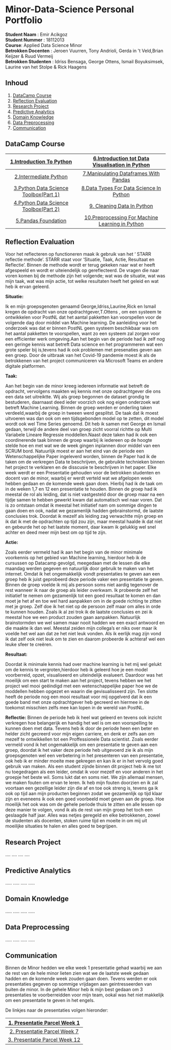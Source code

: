 # Minor-Data-Science Personal Portfolio

**Student Naam** : Emir Acikgoz  
**Student Nummer** : 18112013  
**Course**: Applied Data Science Minor  
**Betrokken Docenten** : Jeroen Vuurren, Tony Andrioli, Gerda in 't Veld,Brian Keijzer & Ruud Vermeij  
**Betrokken Studenten** : Idriss Bensaga, George Ottens, Ismail Boyuksimsek, Laurine van het Stolpe & Rick Haagens

## Inhoud
1. [DataCamp Course](#datacamp-course)
2. [Reflection Evaluation](#reflection-evaluation)
3. [Research Project](#research-project)
4. [Predictive Analytics](#predictive-analytics)
5. [Domain Knowledge](#domain-knowledge)
6. [Data Preprocessing](#data-preprocessing)
7. [Communication](#communication)

## DataCamp Course
| [1.Introduction To Python](https://github.com/Emir-Acikgoz-50/Minor-Data-Science/blob/main/DataCamp%20Courses/Datacamp%201.PNG)| [6.Introduction tot Data Visualisation in Python](https://github.com/Emir-Acikgoz-50/Minor-Data-Science/blob/main/DataCamp%20Courses/Datacamp%206.PNG)| 
|:------------------------:|:------------------------:|
| [2.Intermediate Python](https://github.com/Emir-Acikgoz-50/Minor-Data-Science/blob/main/DataCamp%20Courses/Datacamp%202.PNG)| [7.Manipulating Dataframes With Pandas](https://github.com/Emir-Acikgoz-50/Minor-Data-Science/blob/main/DataCamp%20Courses/Datacamp%207.PNG)| 
| [3.Python Data Science Toolbox(Part 1)](https://github.com/Emir-Acikgoz-50/Minor-Data-Science/blob/main/DataCamp%20Courses/Datacamp%203.PNG)| [8.Data Types For Data Science In Python](https://github.com/Emir-Acikgoz-50/Minor-Data-Science/blob/main/DataCamp%20Courses/Datacamp%208.PNG)|
| [4.Python Data Science Toolbox(Part 2)](https://github.com/Emir-Acikgoz-50/Minor-Data-Science/blob/main/DataCamp%20Courses/Datacamp%204.PNG)| [9. Cleaning Data In Python](https://github.com/Emir-Acikgoz-50/Minor-Data-Science/blob/main/DataCamp%20Courses/Datacamp%209.PNG)|
| [5.Pandas Foundation](https://github.com/Emir-Acikgoz-50/Minor-Data-Science/blob/main/DataCamp%20Courses/Datacamp%205.PNG)|  [10.Preprocessing For Machine Learning in Python](https://github.com/Emir-Acikgoz-50/Minor-Data-Science/blob/main/DataCamp%20Courses/Datacamp%2010.PNG)|

## Reflection Evaluation

Voor het reflecteren op functioneren maak ik gebruik van het ‘ STARR reflectie methode’.
STARR staat voor ‘Situatie, Taak, Actie, Resultaat en Reflectie’. Binnen de methode wordt er terug gekeken naar wat er heeft afgespeeld en wordt er uiteiendelijk op gereflecteerd. De vragen die naar voren komen bij de methode zijn het volgende; wat was de situatie, wat was mijn taak, wat was mijn actie, tot welke resultaten heeft het geleid en wat heb ik ervan geleerd.  

**Situatie:**

Ik en mijn groepsgenoten genaamd George,Idriss,Laurine,Rick en Ismail kregen de opdracht van onze opdrachtgever,T.Ottens , om een systeem te ontwikkelen voor PostNL dat het aantal pakketten kan voorspellen voor de volgende dag door middel van Machine learning.
De aanleiding voor het onderzoek was dat er binnen PostNL geen systeem beschikbaar was om het aantal pakketten te voorspellen, want zo een systeem zal zorgen voor een efficienter werk omgeving.Aan het begin van de periode had ik zelf nog een geringe kennis wat betreft Data science en het programmeren wat een grote speler bij is,tevens had ik ook problemen met presenaties geven aan een groep.
Door de uitbraak van het Covid-19 pandemie moest ik als de betrokkenen van het project communiceren via Microsoft Teams en andere digitale platformen.


**Taak:**

Aan het begin van de minor kreeg iedereen informatie wat betreft de opdracht, vervolgens maakten wij kennis met onze opdrachtgever die ons een data set uitreiktte.
Wij als groep begonnen de dataset grondig te bestuderen, daarnaast deed ieder voorzich ook nog eigen onderzoek wat betreft Machine Learning. Binnen de groep werden er onderling taken verdeeld,waarbij de groep in tweeen werd gesplitst.
De taak dat ik moest uitvoeren was dan ook om een tijdsgebonden model op te zetten, dit model wordt ook wel Time Series genoemd. Dit heb ik samen met George en Ismail gedaan, terwijl de andere deel van groep zicht voorral richtte op Multi Variabele Lineare Regressie moddellen.Naast deze taken had ik ook een coordinerende taak binnen de groep waarbij ik iedereen op de hoogte stelde hoe en met wat we de week gingen inplannen door middel van een SCRUM bord. Natuurlijk moest er aan het eind van de periode een Wetenschappelijke Paper ingeleverd worden, binnen de Paper had ik de taken om de verkregen Data te beschrijven, de gebruikte technieken binnen het project te verklaren en de disscusie te beschrijven in het paper.
Elke week werdt er een Presentatie gehouden voor de betrokken studenten en docent van de minor, waarbij er werdt verteld wat we afgelopen week hebben gedaan en de komende week gaan doen. Hierbij had ik de taak om in de weken 1,7 en 12 een presentatie te houden.
Binnen de groep had ik meestal de rol als leiding, dat is niet vastgesteld door de groep maar na een tijdje samen te hebben gewerkt kwam dat automatisch wel naar voren.
Dat is zo ontstaan omdat ik meestal het initiatief nam om sommige dingen te gaan doen en ook, nadat we gezamenlijk hadden gebrainstormd, de laatste conclusies trok.
Doordat ik mezelf als leiding zag verwachtte mijn groep en ik dat ik met de opdrachten op tijd zou zijn, maar meestal haalde ik dat niet en gebeurde het op het laatste moment, daar kwam ik gelukkig wel snel achter en deed meer mijn best om op tijd te zijn.

**Actie:**

Zoals eerder vermeld had ik aan het begin van de minor minimale voorkennis op het gebied van Machine learning, hierdoor heb ik de cursussen op Datacamp gevolgd, meegedaan met de lessen die elke maandag werden gegeven en natuurlijk door gebruik te maken van het internet. Omdat ik het ongemakkelijk vondt presentaties te geven aan een groep heb ik juist geprobeerd deze periode vaker een presentatie te geven.
Binnen de groep voelde ik mij als persoon soms niet aardig tegenover de rest wanneer ik naar de groep als leider overkwam. Ik probeerde zelf het initiatief te nemen om gezamenlijk tot een goed resultaat te komen en dan moet je het af en toe wel hard aanpakken om in de goede richting te zitten met je groep. Zelf doe ik het niet op de persoon zelf maar om alles in orde te kunnen houden.
Zoals ik al zei trok ik de laatste conclusies en zei ik meestal hoe we een product zouden gaan aanpakken. Natuurlijk brainstormden we wel samen maar nooit hadden we een exact antwoord en die maakte ik dan wel. 
Meestal zeiden mijn collega’s er niks over maar ik voelde het wel aan dat ze het niet leuk vonden. Als ik eerlijk mag zijn vond ik dat zelf ook niet leuk om te zien en daarom probeerde ik achteraf wel een leuke sfeer te creëren.

**Resultaat:**

Doordat ik minimale kennis had over machine learning is het mij wel gelukt om de kennis te vergroten,hierdoor heb ik geleerd hoe je een model voorberreid, opzet, visualiseerd en uiteindelijk evalueert. Daardoor was het moeilijk om een start te maken aan het project, tevens hebben we het project wel mooi geëindigd met een wetenschappelijke paper hoe we de moddellen hebben opgezet en waarin die gevisualisseerd zijn.
Ten slotte heeft de periode nog een mooi resultaat voor mij opgelverd dat ik een goede band met onze opdrachtgever heb gecreerd en hiermee in de toekomst misschien zelfs mee kan lopen in de wereld van PostNL.

**Reflectie:**
Binnen de periode heb ik heel wat geleerd en tevens ook inzicht verkregen hoe belangerijk en handig het wel is om een voorspelling te kunnen doen met data. Tevens heb ik door de periode heen een beter en helder zicht gecreerd voor mijn eigen carriere, en denk er zelfs aan om mezelf te ontwikkellen tot een Proffessionele Data scientist. Zoals eerder vermeld vond ik het ongemakkelijk om een presentatie te geven aan een groep, doordat ik het vaker deze periode heb uitgevoerd zie ik als mijn groepsgenoten wel een verbetering in het presenteren van een presentatie, ook heb ik er minder moeite mee gekregen en kan ik er in het vervolg goed gebruik van maken.
Als een student zijnde binnen dit project heb ik me tot nu toegedragen als een leider, omdat ik voor mezelf en voor anderen in het groepje het beste wil. Soms lukt dat en soms niet. We zijn allemaal mensen, we maken fouten om ervan te leren. Ik heb mijn fouten doorzien en  ik zal voortaan een gezellige leider zijn die af en toe ook streng is, tevens ga ik ook op tijd aan mijn producten beginnen zodat we gezamenlijk op tijd klaar zijn en eveneens ik ook een goed voorbeeld moet geven aan de groep. Hoe moeilijk het ook was om de gehele periode thuis te zitten en alle lessen op deze manier te volgen, vond ik als de rest van mijn groep het toch een geslaagde half jaar. Alles was netjes geregeld en elke betrokkenen, zowel de studenten als docenten, stoken ruime tijd en moeite in om mij uit moeilijke situaties te halen en alles goed te begrijpen.


## Research Project
....
....
....
....

## Predictive Analytics
.....
.....
.....
.....

## Domain Knowledge
.....
.....
.....
.....

## Data Preprocessing
.....
.....
.....
.....

## Communication

Binnen de Minor hedden we elke week 1 presentatie gehad waarbij we aan de rest van de hele minor lieten zien wat we de laatste week gedaan hadden en de komende week zouden gaan doen.
Tevens werden er ook presentaties gegeven op sommige vrijdagen aan geintresseerden van buiten de minor. In de gehele Minor heb ik mijn best gedaan om 3 presentaties te voorberreidden voor mijn team, ookal was het niet makkelijk om een presentatie te geven in het engels. 

De linkjes naar de presentaties volgen hieronder:

| [1. Presentatie Parcel Week 1](https://github.com/Emir-Acikgoz-50/Minor-Data-Science/blob/main/Presentaties%20Parcel/Presentatie%20week%201.pdf)|
|:------:|
| [2. Presentatie Parcel Week 7](https://github.com/Emir-Acikgoz-50/Minor-Data-Science/blob/main/Presentaties%20Parcel/Presentatie%20week%207.pdf)|
| [3. Presentatie Parcel Week 12](https://github.com/Emir-Acikgoz-50/Minor-Data-Science/blob/main/Presentaties%20Parcel/Presentatie%20week%2012.pdf)|
